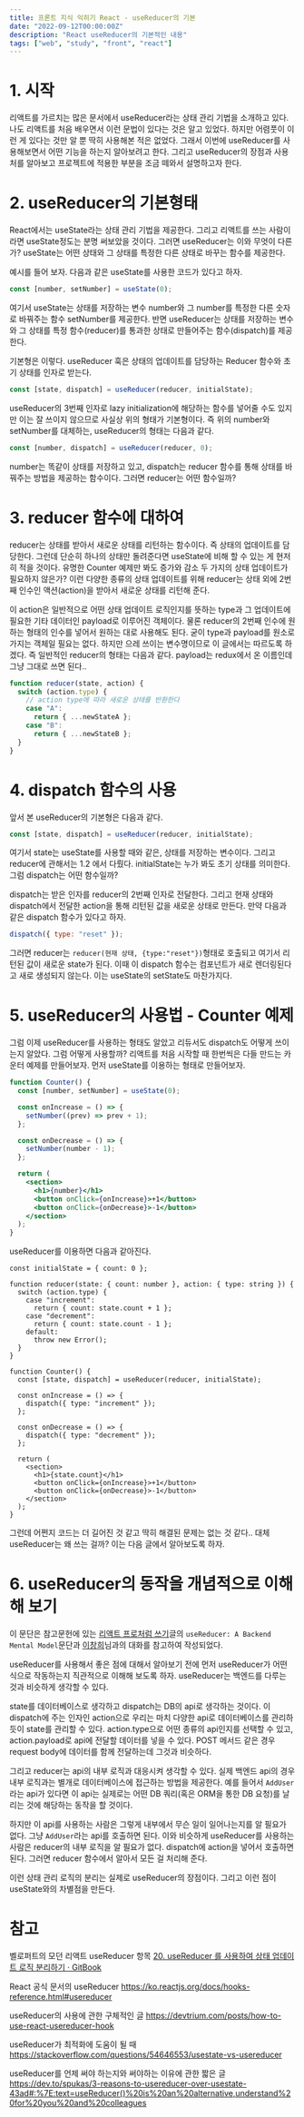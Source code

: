```yaml
---
title: 프론트 지식 익히기 React - useReducer의 기본
date: "2022-09-12T00:00:00Z"
description: "React useReducer의 기본적인 내용"
tags: ["web", "study", "front", "react"]
---
```


# 1. 시작

리액트를 가르치는 많은 문서에서 useReducer라는 상태 관리 기법을 소개하고 있다. 나도 리액트를 처음 배우면서 이런 문법이 있다는 것은 알고 있었다. 하지만 어렴풋이 이런 게 있다는 것만 알 뿐 딱히 사용해본 적은 없었다. 그래서 이번에 useReducer를 사용해보면서 어떤 기능을 하는지 알아보려고 한다. 그리고 useReducer의 장점과 사용처를 알아보고 프로젝트에 적용한 부분을 조금 떼와서 설명하고자 한다.

# 2. useReducer의 기본형태

React에서는 useState라는 상태 관리 기법을 제공한다. 그리고 리액트를 쓰는 사람이라면 useState정도는 분명 써보았을 것이다. 그러면 useReducer는 이와 무엇이 다른가? useState는 어떤 상태와 그 상태를 특정한 다른 상태로 바꾸는 함수를 제공한다.

예시를 들어 보자. 다음과 같은 useState를 사용한 코드가 있다고 하자.

```jsx
const [number, setNumber] = useState(0);
```

여기서 useState는 상태를 저장하는 변수 number와 그 number를 특정한 다른 숫자로 바꿔주는 함수 setNumber를 제공한다. 반면 useReducer는 상태를 저장하는 변수와 그 상태를 특정 함수(reducer)를 통과한 상태로 만들어주는 함수(dispatch)를 제공한다.

기본형은 이렇다. useReducer 훅은 상태의 업데이트를 담당하는 Reducer 함수와 초기 상태를 인자로 받는다.

```jsx
const [state, dispatch] = useReducer(reducer, initialState);
```

useReducer의 3번째 인자로 lazy initialization에 해당하는 함수를 넣어줄 수도 있지만 이는 잘 쓰이지 않으므로 사실상 위의 형태가 기본형이다. 즉 위의 number와 setNumber를 대체하는, useReducer의 형태는 다음과 같다.

```jsx
const [number, dispatch] = useReducer(reducer, 0);
```

number는 똑같이 상태를 저장하고 있고, dispatch는 reducer 함수를 통해 상태를 바꿔주는 방법을 제공하는 함수이다. 그러면 reducer는 어떤 함수일까?

# 3. reducer 함수에 대하여

reducer는 상태를 받아서 새로운 상태를 리턴하는 함수이다. 즉 상태의 업데이트를 담당한다. 그런데 단순히 하나의 상태만 돌려준다면 useState에 비해 할 수 있는 게 현저히 적을 것이다. 유명한 Counter 예제만 봐도 증가와 감소 두 가지의 상태 업데이트가 필요하지 않은가? 이런 다양한 종류의 상태 업데이트를 위해 reducer는 상태 외에 2번째 인수인 액션(action)을 받아서 새로운 상태를 리턴해 준다.

이 action은 일반적으로 어떤 상태 업데이트 로직인지를 뜻하는 type과 그 업데이트에 필요한 기타 데이터인 payload로 이루어진 객체이다. 물론 reducer의 2번째 인수에 원하는 형태의 인수를 넣어서 원하는 대로 사용해도 된다. 굳이 type과 payload를 원소로 가지는 객체일 필요는 없다. 하지만 으레 쓰이는 변수명이므로 이 글에서는 따르도록 하겠다. 즉 일반적인 reducer의 형태는 다음과 같다. payload는 redux에서 온 이름인데 그냥 그대로 쓰면 된다..

```jsx
function reducer(state, action) {
  switch (action.type) {
    // action type에 따라 새로운 상태를 반환한다
    case "A":
      return { ...newStateA };
    case "B":
      return { ...newStateB };
  }
}
```

# 4. dispatch 함수의 사용

앞서 본 useReducer의 기본형은 다음과 같다.

```jsx
const [state, dispatch] = useReducer(reducer, initialState);
```

여기서 state는 useState를 사용할 때와 같은, 상태를 저장하는 변수이다. 그리고 reducer에 관해서는 1.2 에서 다뤘다. initialState는 누가 봐도 초기 상태를 의미한다. 그럼 dispatch는 어떤 함수일까?

dispatch는 받은 인자를 reducer의 2번째 인자로 전달한다. 그리고 현재 상태와 dispatch에서 전달한 action을 통해 리턴된 값을 새로운 상태로 만든다. 만약 다음과 같은 dispatch 함수가 있다고 하자.

```jsx
dispatch({ type: "reset" });
```

그러면 reducer는 `reducer(현재 상태, {type:"reset"})`형태로 호출되고 여기서 리턴된 값이 새로운 state가 된다. 이때 이 dispatch 함수는 컴포넌트가 새로 렌더링된다고 새로 생성되지 않는다. 이는 useState의 setState도 마찬가지다.

# 5. useReducer의 사용법 - Counter 예제

그럼 이제 useReducer를 사용하는 형태도 알았고 리듀서도 dispatch도 어떻게 쓰이는지 알았다. 그럼 어떻게 사용할까? 리액트를 처음 시작할 때 한번씩은 다들 만드는 카운터 예제를 만들어보자. 먼저 useState를 이용하는 형태로 만들어보자.

```jsx
function Counter() {
  const [number, setNumber] = useState(0);

  const onIncrease = () => {
    setNumber((prev) => prev + 1);
  };

  const onDecrease = () => {
    setNumber(number - 1);
  };

  return (
    <section>
      <h1>{number}</h1>
      <button onClick={onIncrease}>+1</button>
      <button onClick={onDecrease}>-1</button>
    </section>
  );
}
```

useReducer를 이용하면 다음과 같아진다.

```tsx
const initialState = { count: 0 };

function reducer(state: { count: number }, action: { type: string }) {
  switch (action.type) {
    case "increment":
      return { count: state.count + 1 };
    case "decrement":
      return { count: state.count - 1 };
    default:
      throw new Error();
  }
}

function Counter() {
  const [state, dispatch] = useReducer(reducer, initialState);

  const onIncrease = () => {
    dispatch({ type: "increment" });
  };

  const onDecrease = () => {
    dispatch({ type: "decrement" });
  };

  return (
    <section>
      <h1>{state.count}</h1>
      <button onClick={onIncrease}>+1</button>
      <button onClick={onDecrease}>-1</button>
    </section>
  );
}
```

그런데 어쩐지 코드는 더 길어진 것 같고 딱히 해결된 문제는 없는 것 같다.. 대체 useReducer는 왜 쓰는 걸까? 이는 다음 글에서 알아보도록 하자.

# 6. useReducer의 동작을 개념적으로 이해해 보기

이 문단은 참고문헌에 있는 [리액트 프로처럼 쓰기](https://devtrium.com/posts/how-to-use-react-usereducer-hook#usereducer-a-backend-mental-model)글의 `useReducer: A Backend Mental Model`문단과 [이창희](https://xo.dev/)님과의 대화를 참고하여 작성되었다.

useReducer를 사용해서 좋은 점에 대해서 알아보기 전에 먼저 useReducer가 어떤 식으로 작동하는지 직관적으로 이해해 보도록 하자. useReducer는 백엔드를 다루는 것과 비슷하게 생각할 수 있다.

state를 데이터베이스로 생각하고 dispatch는 DB의 api로 생각하는 것이다. 이 dispatch에 주는 인자인 action으로 우리는 마치 다양한 api로 데이터베이스를 관리하듯이 state를 관리할 수 있다. action.type으로 어떤 종류의 api인지를 선택할 수 있고, action.payload로 api에 전달할 데이터를 넣을 수 있다. POST 메서드 같은 경우 request body에 데이터를 함께 전달하는데 그것과 비슷하다.

그리고 reducer는 api의 내부 로직과 대응시켜 생각할 수 있다. 실제 백엔드 api의 경우 내부 로직과는 별개로 데이터베이스에 접근하는 방법을 제공한다. 예를 들어서 `AddUser` 라는 api가 있다면 이 api는 실제로는 어떤 DB 쿼리(혹은 ORM을 통한 DB 요청)를 날리는 것에 해당하는 동작을 할 것이다.

하지만 이 api를 사용하는 사람은 그렇게 내부에서 무슨 일이 일어나는지를 알 필요가 없다. 그냥 `AddUser`라는 api를 호출하면 된다. 이와 비슷하게 useReducer를 사용하는 사람은 reducer의 내부 로직을 알 필요가 없다. dispatch에 action을 넣어서 호출하면 된다. 그러면 reducer 함수에서 알아서 모든 걸 처리해 준다.

이런 상태 관리 로직의 분리는 실제로 useReducer의 장점이다. 그리고 이런 점이 useState와의 차별점을 만든다.

# 참고

벨로퍼트의 모던 리액트 useReducer 항목 [20. useReducer 를 사용하여 상태 업데이트 로직 분리하기 · GitBook](https://react.vlpt.us/basic/20-useReducer.html)

React 공식 문서의 useReducer https://ko.reactjs.org/docs/hooks-reference.html#usereducer

useReducer의 사용에 관한 구체적인 글 https://devtrium.com/posts/how-to-use-react-usereducer-hook

useReducer가 최적화에 도움이 될 때 https://stackoverflow.com/questions/54646553/usestate-vs-usereducer

useReducer를 언제 써야 하는지와 써야하는 이유에 관한 짧은 글 https://dev.to/spukas/3-reasons-to-usereducer-over-usestate-43ad#:%7E:text=useReducer()%20is%20an%20alternative,understand%20for%20you%20and%20colleagues
